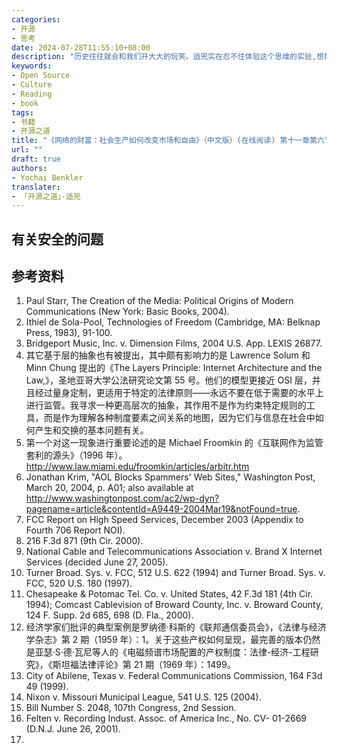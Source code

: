 ```yaml
---
categories:
- 开源
- 思考
date: 2024-07-28T11:55:10+08:00
description: "历史往往就会和我们开大大的玩笑。适兕实在忍不住体验这个思维的实验,想象虚拟的历史，于是尝试花几个月的时间翻译。Enjoy！Happy Reading～"
keywords:
- Open Source
- Culture
- Reading
- book
tags:
- 书籍
- 开源之道
title: "《网络的财富：社会生产如何改变市场和自由》（中文版）(在线阅读) 第十一章第六节"
url: ""
draft: true
authors:
- Yochai Benkler
translater:
- 「开源之道」·适兕
---
```


## 有关安全的问题

## 参考资料

1. Paul Starr, The Creation of the Media: Political Origins of Modern Communications (New York: Basic Books, 2004).
2. Ithiel de Sola-Pool, Technologies of Freedom (Cambridge, MA: Belknap Press, 1983), 91-100.
3. Bridgeport Music, Inc. v. Dimension Films, 2004 U.S. App. LEXIS 26877.
4. 其它基于层的抽象也有被提出，其中颇有影响力的是 Lawrence Solum 和 Minn Chung 提出的《The Layers Principle: Internet Architecture and the Law,》，圣地亚哥大学公法研究论文第 55 号。他们的模型更接近 OSI 层，并且经过量身定制，更适用于特定的法律原则——永远不要在低于需要的水平上进行监管。我寻求一种更高层次的抽象，其作用不是作为约束特定规则的工具，而是作为理解各种制度要素之间关系的地图，因为它们与信息在社会中如何产生和交换的基本问题有关。
5. 第一个对这一现象进行重要论述的是 Michael Froomkin 的《互联网作为监管套利的源头》（1996 年）。http://www.law.miami.edu/froomkin/articles/arbitr.htm 
6. Jonathan Krim, "AOL Blocks Spammers' Web Sites," Washington Post, March 20, 2004, p. A01; also available at http://www.washingtonpost.com/ac2/wp-dyn?pagename=article&contentId=A9449-2004Mar19&notFound=true.
7. FCC Report on High Speed Services, December 2003 (Appendix to Fourth 706 Report NOI).
8. 216 F.3d 871 (9th Cir. 2000).
9. National Cable and Telecommunications Association v. Brand X Internet Services (decided June 27, 2005).
10. Turner Broad. Sys. v. FCC, 512 U.S. 622 (1994) and Turner Broad. Sys. v. FCC, 520 U.S. 180 (1997).
11. Chesapeake & Potomac Tel. Co. v. United States, 42 F.3d 181 (4th Cir. 1994); Comcast Cablevision of Broward County, Inc. v. Broward County, 124 F. Supp. 2d 685, 698 (D. Fla., 2000).
12. 经济学家们批评的典型案例是罗纳德·科斯的《联邦通信委员会》，《法律与经济学杂志》第 2 期（1959 年）：1。关于这些产权如何呈现，最完善的版本仍然是亚瑟·S·德·瓦尼等人的《电磁频谱市场配置的产权制度：法律-经济-工程研究》，《斯坦福法律评论》第 21 期（1969 年）：1499。
13. City of Abilene, Texas v. Federal Communications Commission, 164 F3d 49 (1999).
14. Nixon v. Missouri Municipal League, 541 U.S. 125 (2004).
15. Bill Number S. 2048, 107th Congress, 2nd Session.
16. Felten v. Recording Indust. Assoc. of America Inc., No. CV- 01-2669 (D.N.J. June 26, 2001).
17. 

